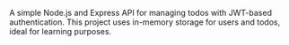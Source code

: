 A simple Node.js and Express API for managing todos with JWT-based authentication. This project uses in-memory storage for users and todos, ideal for learning purposes.



